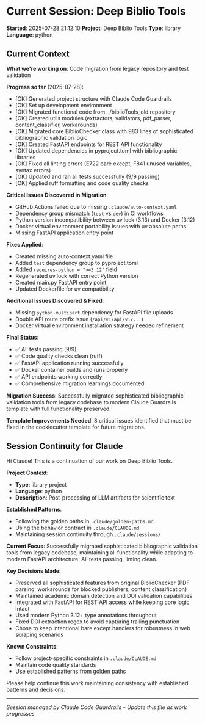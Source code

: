 # Current Session: Deep Biblio Tools

**Started**: 2025-07-28 21:12:10
**Project**: Deep Biblio Tools
**Type**: library
**Language**: python

## Current Context

**What we're working on**: Code migration from legacy repository and test validation

**Progress so far** (2025-07-28):
- [OK] Generated project structure with Claude Code Guardrails
- [OK] Set up development environment
- [OK] Migrated functional code from ../biblioTools_old repository
- [OK] Created utils modules (extractors, validators, pdf_parser, content_classifier, workarounds)
- [OK] Migrated core BiblioChecker class with 983 lines of sophisticated bibliographic validation logic
- [OK] Created FastAPI endpoints for REST API functionality
- [OK] Updated dependencies in pyproject.toml with bibliographic libraries
- [OK] Fixed all linting errors (E722 bare except, F841 unused variables, syntax errors)
- [OK] Updated and ran all tests successfully (9/9 passing)
- [OK] Applied ruff formatting and code quality checks

**Critical Issues Discovered in Migration**:
- GitHub Actions failed due to missing `.claude/auto-context.yaml`
- Dependency group mismatch (`test` vs `dev`) in CI workflows
- Python version incompatibility between uv.lock (3.13) and Docker (3.12)
- Docker virtual environment portability issues with uv absolute paths
- Missing FastAPI application entry point

**Fixes Applied**:
- Created missing auto-context.yaml file
- Added `test` dependency group to pyproject.toml
- Added `requires-python = ">=3.12"` field
- Regenerated uv.lock with correct Python version
- Created main.py FastAPI entry point
- Updated Dockerfile for uv compatibility

**Additional Issues Discovered & Fixed**:
- Missing `python-multipart` dependency for FastAPI file uploads
- Double API route prefix issue (`/api/v1/api/v1/...`)
- Docker virtual environment installation strategy needed refinement

**Final Status**:
- ✅ All tests passing (9/9)
- ✅ Code quality checks clean (ruff)
- ✅ FastAPI application running successfully
- ✅ Docker container builds and runs properly
- ✅ API endpoints working correctly
- ✅ Comprehensive migration learnings documented

**Migration Success**: Successfully migrated sophisticated bibliographic validation tools from legacy codebase to modern Claude Guardrails template with full functionality preserved.

**Template Improvements Needed**: 8 critical issues identified that must be fixed in the cookiecutter template for future migrations.

## Session Continuity for Claude

Hi Claude! This is a continuation of our work on Deep Biblio Tools.

**Project Context**:
- **Type**: library project
- **Language**: python
- **Description**: Post-processing of LLM artifacts for scientific text

**Established Patterns**:
- Following the golden paths in `.claude/golden-paths.md`
- Using the behavior contract in `.claude/CLAUDE.md`
- Maintaining session continuity through `.claude/sessions/`

**Current Focus**: Successfully migrated sophisticated bibliographic validation tools from legacy codebase, maintaining all functionality while adapting to modern FastAPI architecture. All tests passing, linting clean.

**Key Decisions Made**:
- Preserved all sophisticated features from original BiblioChecker (PDF parsing, workarounds for blocked publishers, content classification)
- Maintained academic domain detection and DOI validation capabilities
- Integrated with FastAPI for REST API access while keeping core logic intact
- Used modern Python 3.12+ type annotations throughout
- Fixed DOI extraction regex to avoid capturing trailing punctuation
- Chose to keep intentional bare except handlers for robustness in web scraping scenarios

**Known Constraints**:
- Follow project-specific constraints in `.claude/CLAUDE.md`
- Maintain code quality standards
- Use established patterns from golden paths

Please help continue this work maintaining consistency with established patterns and decisions.

---
*Session managed by Claude Code Guardrails - Update this file as work progresses*
